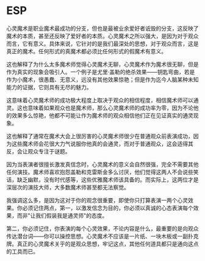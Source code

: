 # ESP

心灵魔术是职业魔术最成功的分支，但也是最被业余爱好者诋毁的分支，这反映了魔术的本质，甚至还反映了爱好者的本质。心灵魔术之所以强大，是因为对于观众而言，它有意义。具体来说，它针对的是我们最深处的思想，对于观众而言，这是真正的魔术。任何形式的真魔术都必须比任何形式的假魔术有意义。

这也解释了为什么太多魔术师觉得心灵魔术无聊，心灵魔术作为魔术很无聊，但是作为真实的现象会吸引人。一个例子是尤里·盖勒的绝杀效果——钥匙弯曲，若是作为小魔术，很愚蠢、无意义，远没有其他效果惊艳；但是作为迄今人脑某种未知能力的证据，它则具有无尽的魅力。

这意味着心灵魔术师的成功极大程度上取决于观众的相信程度，相信魔术师可以通灵。这也意味着如果观众也是魔术师，那么心灵魔术师的成功率为零，因为不论他的效果多么惊艳，他都不可能让作为魔术师的观众相信他们正在见证真实的通灵现象。

这也解释了通常在魔术大会上很厉害的心灵魔术师很少在普通观众前表演成功，因为这些魔术师会花很大力气说服你他真的会通灵，而对于普通观众，这会适得其反，会让观众专注于谜题。

因为当表演者很擅长激发真信念时，心灵魔术的意义会自然很强，完全不需要其他任何演技。魔术师喜欢抱怨盖勒和克雷斯金多么讨厌，他们觉得这两人不会说些笑话，缺乏幽默，没有时代感等，这些优雅魔术师该具备的。而实际上，这两位才是深层次的演技大师，大多数魔术师甚至都无法察觉。

我强调这么多，是因为这对于你的观念很重要，即使你只打算表演一两个心灵效果。你必须记住两点，第一，以激发信念为目的，你必须以真诚的心态表演每个效果，而非"让我们假装我是通灵师"的态度。

第二，你必须记住，你表演的每个心灵效果，不论内容是什么，最重要的是向观众传达潜台词——你可以操控思想。心灵魔术不应该是一片纸、一块木板或一副扑克牌。真正的心灵魔术关乎的是观众思想，牢记这点，其他任何道具都只是通向这点的工具而已。